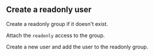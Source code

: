 ## Create a readonly user

Create a readonly group if it doesn't exist.

Attach the `readonly` access to the group.

Create a new user and add the user to the readonly group.





